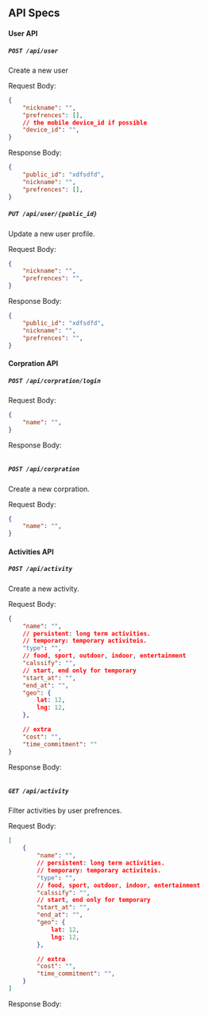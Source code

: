 ## API Specs

#### User API

##### `POST /api/user`

Create a new user

Request Body:
```json
{
	"nickname": "",
	"prefrences": [],
	// the mobile device_id if possible
	"device_id": "",
}
```

Response Body:
```json
{
	"public_id": "xdfsdfd",
	"nickname": "",
	"prefrences": [],
}
```

##### `PUT /api/user/{public_id}`

Update a new user profile.

Request Body:
```json
{
	"nickname": "",
	"prefrences": "",
}
```

Response Body:
```json
{
	"public_id": "xdfsdfd",
	"nickname": "",
	"prefrences": "",
}
```

#### Corpration API

##### `POST /api/corpration/login`

Request Body:
```json
{
	"name": "",
}
```

Response Body:
```
```

##### `POST /api/corpration`

Create a new corpration.

Request Body:
```json
{
	"name": "",
}
```

#### Activities API

##### `POST /api/activity`

Create a new activity.

Request Body:
```json
{
	"name": "",
	// persistent: long term activities.
	// temporary: temporary activiteis.
	"type": "",
	// food, sport, outdoor, indoor, entertainment
	"calssify": "",
	// start, end only for temporary
	"start_at": "",
	"end_at": "",
	"geo": {
		lat: 12,
		lng: 12,
	},

	// extra
	"cost": "",
	"time_commitment": ""
}
```

Response Body:
```
```

##### `GET /api/activity`

Filter activities by user prefrences.

Request Body:
```json
[
	{
		"name": "",
		// persistent: long term activities.
		// temporary: temporary activiteis.
		"type": "",
		// food, sport, outdoor, indoor, entertainment
		"calssify": "",
		// start, end only for temporary
		"start_at": "",
		"end_at": "",
		"geo": {
			lat: 12,
			lng: 12,
		},

		// extra
		"cost": "",
		"time_commitment": "",
	}
]
```

Response Body:
```
```

